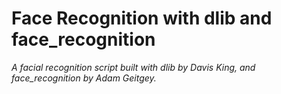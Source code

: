 # Face Recognition with dlib and face_recognition
*A facial recognition script built with dlib by Davis King, and face_recognition by Adam Geitgey.*
